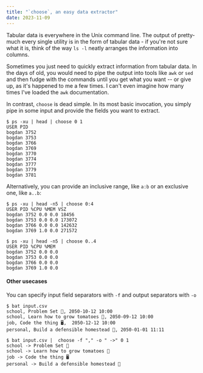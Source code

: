 ```yaml
---
title: "`choose`, an easy data extractor"
date: 2023-11-09
---
```


Tabular data is everywhere in the Unix command line. The output of pretty-much every single utility is in the form of tabular data - if you're not sure what it is, think of the way `ls -l` neatly arranges the information into columns.

Sometimes you just need to quickly extract information from tabular data. In the days of old, you would need to pipe the output into tools like `awk` or `sed` and then fudge with the commands until you get what you want -- or give up, as it's happened to me a few times. I can't even imagine how many times I've loaded the `awk` documentation.

In contrast, `choose` is dead simple. In its most basic invocation, you simply pipe in some input and provide the fields you want to extract.

```
$ ps -xu | head | choose 0 1 
USER PID
bogdan 3752
bogdan 3753
bogdan 3766
bogdan 3769
bogdan 3770
bogdan 3774
bogdan 3777
bogdan 3779
bogdan 3781
```

Alternatively, you can provide an inclusive range, like `a:b` or an exclusive one, like `a..b`:

```
$ ps -xu | head -n5 | choose 0:4
USER PID %CPU %MEM VSZ
bogdan 3752 0.0 0.0 18456
bogdan 3753 0.0 0.0 173072
bogdan 3766 0.0 0.0 142632
bogdan 3769 1.0 0.0 271572

$ ps -xu | head -n5 | choose 0..4
USER PID %CPU %MEM
bogdan 3752 0.0 0.0
bogdan 3753 0.0 0.0
bogdan 3766 0.0 0.0
bogdan 3769 1.0 0.0

```

 
#### Other usecases

You can specify input field separators with `-f` and output separators with `-o`

```
$ bat input.csv
school, Problem Set 📜, 2050-10-12 10:00
school, Learn how to grow tomatoes 🍅, 2050-09-12 10:00
job, Code the thing 🖥️,  2050-12-12 10:00
personal, Build a defensible homestead 🏡, 2050-01-01 11:11

$ bat input.csv |  choose -f "," -o " ->" 0 1
school -> Problem Set 📜
school -> Learn how to grow tomatoes 🍅
job -> Code the thing 🖥️
personal -> Build a defensible homestead 🏡

```
